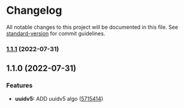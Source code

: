 # Changelog

All notable changes to this project will be documented in this file. See [standard-version](https://github.com/conventional-changelog/standard-version) for commit guidelines.

### [1.1.1](https://github.com/stephen-shopopop/uuidv5/compare/v1.1.0...v1.1.1) (2022-07-31)

## 1.1.0 (2022-07-31)


### Features

* **uuidv5:** ADD uuidv5 algo ([5715414](https://github.com/stephen-shopopop/uuidv5/commit/57154146be063bc28f1f3a501ed8323580d90d09))
